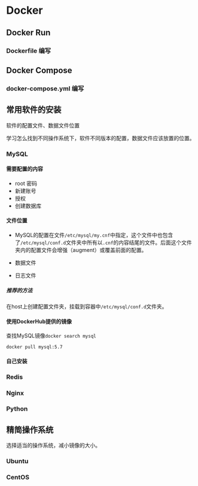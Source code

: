 # Docker

## Docker Run

### Dockerfile 编写

## Docker Compose

### docker-compose.yml 编写


## 

## 常用软件的安装

软件的配置文件、数据文件位置

学习怎么找到不同操作系统下，软件不同版本的配置，数据文件应该放置的位置。

### MySQL

#### 需要配置的内容

- root 密码
- 新建账号
- 授权
- 创建数据库

#### 文件位置

- MySQL的配置在文件`/etc/mysql/my.cnf`中指定，这个文件中也包含了`/etc/mysql/conf.d`文件夹中所有以`.cnf`的内容结尾的文件。后面这个文件夹内的配置文件会增强（augment）或覆盖前面的配置。

- 数据文件

- 日志文件



##### 推荐的方法

在host上创建配置文件夹，挂载到容器中`/etc/mysql/conf.d`文件夹。

#### 使用DockerHub提供的镜像

查找MySQL镜像`docker search mysql`

`docker pull mysql:5.7`

#### 自己安装


### Redis

### Nginx

### Python


## 精简操作系统

选择适当的操作系统，减小镜像的大小。

### Ubuntu

### CentOS
